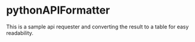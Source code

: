 # pythonAPIFormatter
This is a sample api requester and converting the result to a table for easy readability.
